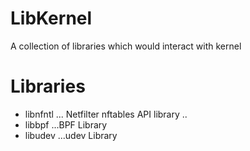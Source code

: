 # LibKernel
A collection of libraries which would interact with kernel

# Libraries
* libnfntl
  ... Netfilter nftables API library ..
* libbpf
  ...BPF Library
* libudev
  ...udev Library

